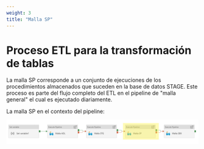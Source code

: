 ```yaml
---
weight: 3
title: "Malla SP"
---
```


# **Proceso ETL para la transformación de tablas**

La malla SP corresponde a un conjunto de ejecuciones de los procedimientos almacenados que suceden en la base de datos STAGE. Este proceso es parte del flujo completo del ETL en el pipeline de "malla general" el cual es ejecutado diariamente.

La malla SP en el contexto del pipeline:

![mallasp](/Flujo_ETL.jpg)